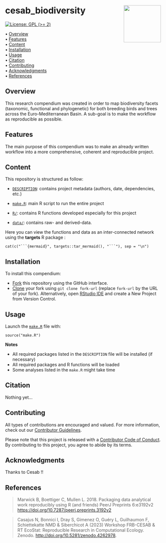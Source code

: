 <!-- README.md is generated from README.Rmd. Please edit that file -->

# cesab\_biodiversity <img src="man/figures/compendium-sticker.png" align="right" style="float:right; height:120px;"/>

<!-- badges: start -->

[![License: GPL (&gt;=
2)](https://img.shields.io/badge/License-GPL%20%28%3E%3D%202%29-blue.svg)](https://choosealicense.com/licenses/gpl-2.0/)
<!-- badges: end -->

<p align="left">
• <a href="#overview">Overview</a><br> •
<a href="#features">Features</a><br> •
<a href="#content">Content</a><br> •
<a href="#installation">Installation</a><br> •
<a href="#usage">Usage</a><br> • <a href="#citation">Citation</a><br> •
<a href="#contributing">Contributing</a><br> •
<a href="#acknowledgments">Acknowledgments</a><br> •
<a href="#references">References</a>
</p>

## Overview

This research compendium was created in order to map biodiversity facets (taxonomic, functional and phylogenetic) for both breeding birds and trees across the Euro-Mediterranean Basin. A sub-goal is to make the workflow as reproducible as possible.

## Features

The main purpose of this compendium was to make an already written workflow into a more comprehensive, coherent and reproducible project. 

## Content

This repository is structured as follow:

-   [`DESCRIPTION`](https://github.com/MCartereau/cesab_biodiversity/tree/main/DESCRIPTION):
    contains project metadata (authors, date, dependencies, etc.)

-   [`make.R`](https://github.com/MCartereau/cesab_biodiversity/tree/main/make.R):
    main R script to run the entire project

-   [`R/`](https://github.com/MCartereau/cesab_biodiversity/tree/main/R):
    contains R functions developed especially for this project

- [`data/`](https://github.com/MCartereau/cesab_biodiversity/tree/main/data):
contains raw- and derived-data.

Here you can view the functions and data as an inter-connected network using the **targets** R package : 

```{r, results = "asis", echo = FALSE}
cat(c("```{mermaid}", targets::tar_mermaid(), "```"), sep = "\n")
```



## Installation

To install this compendium:

-   [Fork](https://docs.github.com/en/get-started/quickstart/contributing-to-projects)
    this repository using the GitHub interface.
-   [Clone](https://docs.github.com/en/repositories/creating-and-managing-repositories/cloning-a-repository)
    your fork using `git clone fork-url` (replace `fork-url` by the URL
    of your fork). Alternatively, open [RStudio
    IDE](https://posit.co/products/open-source/rstudio/) and create a
    New Project from Version Control.

## Usage

Launch the
[`make.R`](https://github.com/MCartereau/cesab_biodiversity/tree/main/make.R)
file with:

    source("make.R")

**Notes**

-   All required packages listed in the `DESCRIPTION` file will be
    installed (if necessary)
-   All required packages and R functions will be loaded
-   Some analyses listed in the `make.R` might take time

## Citation

Nothing yet...


## Contributing

All types of contributions are encouraged and valued. For more
information, check out our [Contributor
Guidelines](https://github.com/MCartereau/cesab_biodiversity/blob/main/CONTRIBUTING.md).

Please note that this project is released with a [Contributor Code of
Conduct](https://contributor-covenant.org/version/2/1/CODE_OF_CONDUCT.html).
By contributing to this project, you agree to abide by its terms.

## Acknowledgments

Thanks to Cesab !!

## References


> Marwick B, Boettiger C, Mullen L. 2018. Packaging data analytical work reproducibly using R (and friends) PeerJ Preprints 6:e3192v2 https://doi.org/10.7287/peerj.preprints.3192v2

> Casajus N, Bonnici I, Dray S, Gimenez O, Guéry L, Guilhaumon F, Schiettekatte NMD & Siberchicot A (2023) Workshop FRB-CESAB & RT EcoStat: Reproducible Research in Computational Ecology. Zenodo. http://doi.org/10.5281/zenodo.4262978.